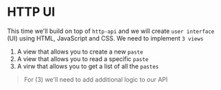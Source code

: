 # HTTP UI

This time we'll build on top of `http-api` and we will create `user interface` (UI) using HTML, JavaScript and CSS. We need to implement `3 views`

1. A view that allows you to create a new `paste`
2. A view that allows you to read a specific `paste`
3. A virw that allows you to get a list of all the `pastes`

> For (3) we'll need to add additional logic to our API

